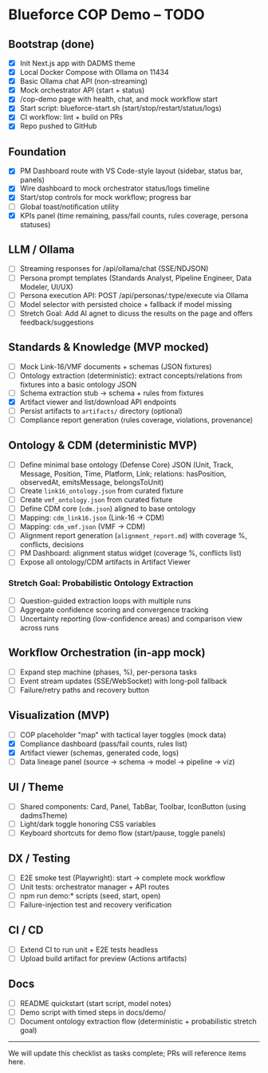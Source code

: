 # Blueforce COP Demo – TODO

## Bootstrap (done)
- [x] Init Next.js app with DADMS theme
- [x] Local Docker Compose with Ollama on 11434
- [x] Basic Ollama chat API (non-streaming)
- [x] Mock orchestrator API (start + status)
- [x] /cop-demo page with health, chat, and mock workflow start
- [x] Start script: blueforce-start.sh (start/stop/restart/status/logs)
- [x] CI workflow: lint + build on PRs
- [x] Repo pushed to GitHub

## Foundation
- [x] PM Dashboard route with VS Code-style layout (sidebar, status bar, panels)
- [x] Wire dashboard to mock orchestrator status/logs timeline
- [x] Start/stop controls for mock workflow; progress bar
- [ ] Global toast/notification utility
- [x] KPIs panel (time remaining, pass/fail counts, rules coverage, persona statuses)

## LLM / Ollama
- [ ] Streaming responses for /api/ollama/chat (SSE/NDJSON)
- [ ] Persona prompt templates (Standards Analyst, Pipeline Engineer, Data Modeler, UI/UX)
- [ ] Persona execution API: POST /api/personas/:type/execute via Ollama
- [ ] Model selector with persisted choice + fallback if model missing
- [ ] Stretch Goal: Add AI agnet to dicuss the results on the page and offers feedback/suggestions

## Standards & Knowledge (MVP mocked)
- [ ] Mock Link-16/VMF documents + schemas (JSON fixtures)
- [ ] Ontology extraction (deterministic): extract concepts/relations from fixtures into a basic ontology JSON
- [ ] Schema extraction stub → schema + rules from fixtures
- [x] Artifact viewer and list/download API endpoints
- [ ] Persist artifacts to `artifacts/` directory (optional)
- [ ] Compliance report generation (rules coverage, violations, provenance)

## Ontology & CDM (deterministic MVP)
- [ ] Define minimal base ontology (Defense Core) JSON (Unit, Track, Message, Position, Time, Platform, Link; relations: hasPosition, observedAt, emitsMessage, belongsToUnit)
- [ ] Create `link16_ontology.json` from curated fixture
- [ ] Create `vmf_ontology.json` from curated fixture
- [ ] Define CDM core (`cdm.json`) aligned to base ontology
- [ ] Mapping: `cdm_link16.json` (Link-16 → CDM)
- [ ] Mapping: `cdm_vmf.json` (VMF → CDM)
- [ ] Alignment report generation (`alignment_report.md`) with coverage %, conflicts, decisions
- [ ] PM Dashboard: alignment status widget (coverage %, conflicts list)
- [ ] Expose all ontology/CDM artifacts in Artifact Viewer

### Stretch Goal: Probabilistic Ontology Extraction
- [ ] Question-guided extraction loops with multiple runs
- [ ] Aggregate confidence scoring and convergence tracking
- [ ] Uncertainty reporting (low-confidence areas) and comparison view across runs

## Workflow Orchestration (in-app mock)
- [ ] Expand step machine (phases, %), per-persona tasks
- [ ] Event stream updates (SSE/WebSocket) with long-poll fallback
- [ ] Failure/retry paths and recovery button

## Visualization (MVP)
- [ ] COP placeholder "map" with tactical layer toggles (mock data)
- [x] Compliance dashboard (pass/fail counts, rules list)
- [x] Artifact viewer (schemas, generated code, logs)
- [ ] Data lineage panel (source → schema → model → pipeline → viz)

## UI / Theme
- [ ] Shared components: Card, Panel, TabBar, Toolbar, IconButton (using dadmsTheme)
- [ ] Light/dark toggle honoring CSS variables
- [ ] Keyboard shortcuts for demo flow (start/pause, toggle panels)

## DX / Testing
- [ ] E2E smoke test (Playwright): start → complete mock workflow
- [ ] Unit tests: orchestrator manager + API routes
- [ ] npm run demo:* scripts (seed, start, open)
- [ ] Failure-injection test and recovery verification

## CI / CD
- [ ] Extend CI to run unit + E2E tests headless
- [ ] Upload build artifact for preview (Actions artifacts)

## Docs
- [ ] README quickstart (start script, model notes)
- [ ] Demo script with timed steps in docs/demo/
 - [ ] Document ontology extraction flow (deterministic + probabilistic stretch goal)

---

We will update this checklist as tasks complete; PRs will reference items here.

